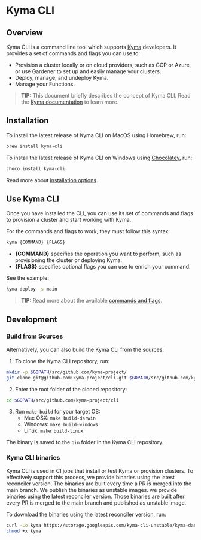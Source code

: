 # Kyma CLI

## Overview

Kyma CLI is a command line tool which supports [Kyma](https://github.com/kyma-project/kyma) developers. It provides a set of commands and flags you can use to:

- Provision a cluster locally or on cloud providers, such as GCP or Azure, or use Gardener to set up and easily manage your clusters.
- Deploy, manage, and undeploy Kyma.
- Manage your Functions.

>**TIP:** This document briefly describes the concept of Kyma CLI. Read the [Kyma documentation](https://kyma-project.io/docs/kyma/latest/) to learn more.

## Installation

To install the latest release of Kyma CLI on MacOS using Homebrew, run:

```bash
brew install kyma-cli
```

To install the latest release of Kyma CLI on Windows using [Chocolatey](https://www.chocolatey.org), run:

```PowerShell
choco install kyma-cli
```

Read more about [installation options](https://kyma-project.io/docs/kyma/latest/04-operation-guides/operations/01-install-kyma-CLI/).

## Use Kyma CLI

Once you have installed the CLI, you can use its set of commands and flags to provision a cluster and start working with Kyma.

For the commands and flags to work, they must follow this syntax:

```bash
kyma {COMMAND} {FLAGS}
```

- **{COMMAND}** specifies the operation you want to perform, such as provisioning the cluster or deploying Kyma.
- **{FLAGS}** specifies optional flags you can use to enrich your command.

See the example:

```bash
kyma deploy -s main
```

>**TIP:** Read more about the available [commands and flags](https://github.com/kyma-project/cli/tree/main/docs/gen-docs).

## Development

### Build from Sources

Alternatively, you can also build the Kyma CLI from the sources:

1. To clone the Kyma CLI repository, run:

```bash
mkdir -p $GOPATH/src/github.com/kyma-project/
git clone git@github.com:kyma-project/cli.git $GOPATH/src/github.com/kyma-project/cli
```

2. Enter the root folder of the cloned repository:

```bash
cd $GOPATH/src/github.com/kyma-project/cli
```

3. Run `make build` for your target OS:
    - Mac OSX: `make build-darwin`
    - Windows: `make build-windows`
    - Linux: `make build-linux`

The binary is saved to the `bin` folder in the Kyma CLI repository.

### Kyma CLI binaries

Kyma CLI is used in CI jobs that install or test Kyma or provision clusters. To effectively support this process, we provide binaries using the latest reconciler version. The binaries are built every time a PR is merged into the main branch. We publish the binaries as unstable images.
we provide binaries using the latest reconciler version. Those binaries are built after every PR is merged to the main branch and published as unstable image.

To download the binaries using the latest reconciler version, run:

```bash
curl -Lo kyma https://storage.googleapis.com/kyma-cli-unstable/kyma-darwin # kyma-linux, kyma-linux-arm, kyma.exe, or kyma-arm.exe
chmod +x kyma
```

